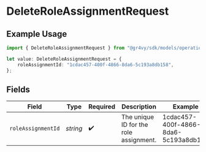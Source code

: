 # DeleteRoleAssignmentRequest

## Example Usage

```typescript
import { DeleteRoleAssignmentRequest } from "@gr4vy/sdk/models/operations";

let value: DeleteRoleAssignmentRequest = {
    roleAssignmentId: "1cdac457-400f-4866-8da6-5c193a8db158",
};
```

## Fields

| Field                                  | Type                                   | Required                               | Description                            | Example                                |
| -------------------------------------- | -------------------------------------- | -------------------------------------- | -------------------------------------- | -------------------------------------- |
| `roleAssignmentId`                     | *string*                               | :heavy_check_mark:                     | The unique ID for the role assignment. | 1cdac457-400f-4866-8da6-5c193a8db158   |